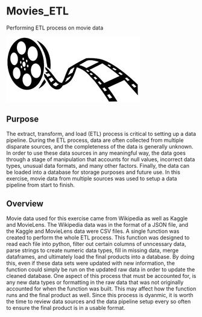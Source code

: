 # Movies_ETL
Performing ETL process on movie data

![movie_reel](https://github.com/Mots94/Movies_ETL/blob/main/movie_reel.png)

## Purpose
The extract, transform, and load (ETL) process is critical to setting up a data pipeline.  During the ETL process, data are often collected from multiple disparate sources, and the completeness of the data is generally unknown.  In order to use these data sources in any meaningful way, the data goes through a stage of manipulation that accounts for null values, incorrect data types, unusual data formats, and many other factors.  Finally, the data can be loaded into a database for storage purposes and future use.  In this exercise, movie data from multiple sources was used to setup a data pipeline from start to finish.

## Overview
Movie data used for this exercise came from Wikipedia as well as Kaggle and MovieLens.  The Wikipedia data was in the format of a JSON file, and the Kaggle and MovieLens data were CSV files.  A single function was created to perform the whole ETL process.  This function was designed to read each file into python, filter out certain columns of unncessary data, parse strings to create numeric data types, fill in missing data, merge dataframes, and ultimately load the final products into a database.  By doing this, even if these data sets were updated with new information, the function could simply be run on the updated raw data in order to update the cleaned database.  One aspect of this process that must be accounted for, is any new data types or formatting in the raw data that was not originally accounted for when the function was built.  This may affect how the function runs and the final product as well.  Since this process is dyanmic, it is worth the time to review data sources and the data pipeline setup every so often to ensure the final product is in a usable format.